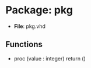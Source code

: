# Package: pkg

- **File**: pkg.vhd
## Functions
- proc <font id="function_arguments">(value : integer) </font> <font id="function_return">return ()</font>
